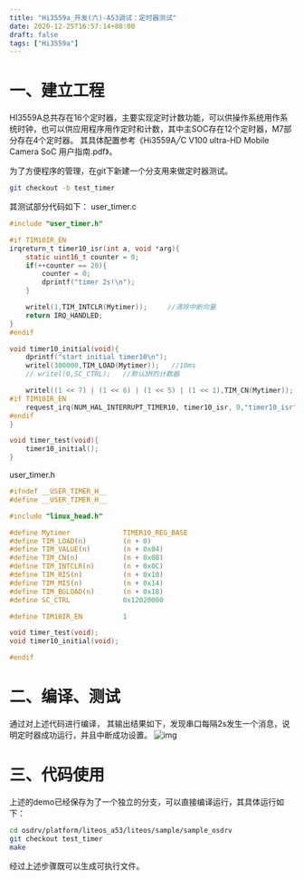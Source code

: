 ```yaml
---
title: "Hi3559a_开发(六)-A53调试：定时器测试"
date: 2020-12-25T16:57:14+08:00
draft: false
tags: ["Hi3559a"]
---
```


# 一、建立工程
HI3559A总共存在16个定时器，主要实现定时计数功能，可以供操作系统用作系统时钟，也可以供应用程序用作定时和计数，其中主SOC存在12个定时器，M7部分存在4个定时器。
其具体配置参考《Hi3559A╱C V100 ultra-HD Mobile Camera SoC 用户指南.pdf》。

为了方便程序的管理，在git下新建一个分支用来做定时器测试。
```bash
git checkout -b test_timer
```

其测试部分代码如下：
user_timer.c
```c
#include "user_timer.h"

#if TIM10IR_EN
irqreturn_t timer10_isr(int a, void *arg){
    static uint16_t counter = 0;
    if(++counter == 20){
        counter = 0;
        dprintf("timer 2s!\n");
    }

    writel(1,TIM_INTCLR(Mytimer));     //清除中断向量
    return IRQ_HANDLED;
}
#endif

void timer10_initial(void){
    dprintf("start initial timer10\n");
    writel(300000,TIM_LOAD(Mytimer));   //10ms
    // writel(0,SC_CTRL);   //默认3M的计数器

    writel((1 << 7) | (1 << 6) | (1 << 5) | (1 << 1),TIM_CN(Mytimer)); //周期计数，不分频
#if TIM10IR_EN
    request_irq(NUM_HAL_INTERRUPT_TIMER10, timer10_isr, 0,"timer10_isr",NULL);
#endif
}

void timer_test(void){
    timer10_initial();
}
```
user_timer.h
```c
#ifndef __USER_TIMER_H__
#define __USER_TIMER_H__

#include "linux_head.h"

#define Mytimer             TIMER10_REG_BASE
#define TIM_LOAD(n)         (n + 0)
#define TIM_VALUE(n)        (n + 0x04)
#define TIM_CN(n)           (n + 0x08)
#define TIM_INTCLR(n)       (n + 0x0C)
#define TIM_RIS(n)          (n + 0x10)
#define TIM_MIS(n)          (n + 0x14)
#define TIM_BGLOAD(n)       (n + 0x18)
#define SC_CTRL             0x12020000

#define TIM10IR_EN          1

void timer_test(void);
void timer10_initial(void);

#endif
```

# 二、编译、测试
通过对上述代码进行编译， 其输出结果如下，发现串口每隔2s发生一个消息，说明定时器成功运行，并且中断成功设置。
![img](../images/pic7.png)

# 三、代码使用
上述的demo已经保存为了一个独立的分支，可以直接编译运行，其具体运行如下：
```bash
cd osdrv/platform/liteos_a53/liteos/sample/sample_osdrv
git checkout test_timer
make
```
经过上述步骤既可以生成可执行文件。


